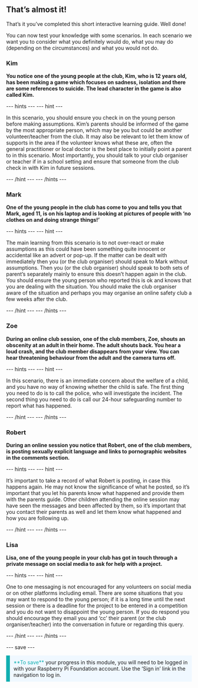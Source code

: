 ## That’s almost it!

That’s it you’ve completed this short interactive learning guide. Well done!

You can now test your knowledge with some scenarios. In each scenario we want you to consider what you definitely would do, what you may do (depending on the circumstances) and what you would not do.

### Kim

**You notice one of the young people at the club, Kim, who is 12 years old, has been making a game which focuses on sadness, isolation and there are some references to suicide. The lead character in the game is also called Kim.**

--- hints ---
--- hint ---

In this scenario, you should ensure you check in on the young person before making assumptions. Kim’s parents should be informed of the game by the most appropriate person, which may be you but could be another volunteer/teacher from the club. It may also be relevant to let them know of supports in the area if the volunteer knows what these are, often the general practitioner or local doctor is the best place to initially point a parent to in this scenario. Most importantly, you should talk to your club organiser or teacher if in a school setting and ensure that someone from the club check in with Kim in future sessions.

--- /hint ---
--- /hints ---

### Mark

**One of the young people in the club has come to you and tells you that Mark, aged 11, is on his laptop and is looking at pictures of people with ‘no clothes on and doing strange things!’**

--- hints ---
--- hint ---

The main learning from this scenario is to not over-react or make assumptions as this could have been something quite innocent or accidental like an advert or pop-up. If the matter can be dealt with immediately then you (or the club organiser) should speak to Mark without assumptions. Then you (or the club organiser) should speak to both sets of parent’s separately mainly to ensure this doesn’t happen again in the club. You should ensure the young person who reported this is ok and knows that you are dealing with the situation. You should make the club organiser aware of the situation and perhaps you may organise an online safety club a few weeks after the club.

--- /hint ---
--- /hints ---

### Zoe

**During an online club session, one of the club members, Zoe, shouts an obscenity at an adult in their home. The adult shouts back. You hear a loud crash, and the club member disappears from your view. You can hear threatening behaviour from the adult and the camera turns off.**

--- hints ---
--- hint ---

In this scenario, there is an immediate concern about the welfare of a child, and you have no way of knowing whether the child is safe. The first thing you need to do is to call the police, who will investigate the incident. The second thing you need to do is call our 24-hour safeguarding number to report what has happened.

--- /hint ---
--- /hints ---

### Robert

**During an online session you notice that Robert, one of the club members, is posting sexually explicit language and links to pornographic websites in the comments section.**

--- hints ---
--- hint ---

It’s important to take a record of what Robert is posting, in case this happens again. He may not know the significance of what he posted, so it’s important that you let his parents know what happened and provide them with the parents guide. 
Other children attending the online session may have seen the messages and been affected by them, so it’s important that you contact their parents as well and let them know what happened and how you are following up.

--- /hint ---
--- /hints ---
### Lisa

**Lisa, one of the young people in your club has got in touch through a private message on social media to ask for help with a project.**

--- hints ---
--- hint ---

One to one messaging is not encouraged for any volunteers on social media or on other platforms including email. There are some situations that you may want to respond to the young person; if it is a long time until the next session or there is a deadline for the project to be entered in a competition and you do not want to disappoint the young person. If you do respond you should encourage they email you and ‘cc’ their parent (or the club organiser/teacher) into the conversation in future or regarding this query. 

--- /hint ---
--- /hints ---

--- save ---

<p style="border-left: solid; border-width:10px; border-color: #0faeb0; background-color: aliceblue; padding: 10px;">
<span style="color: #0faeb0">**To save**</span> your progress in this module, you will need to be logged in with your Raspberry Pi Foundation account. Use the ‘Sign in’ link in the navigation to log in.
</p>